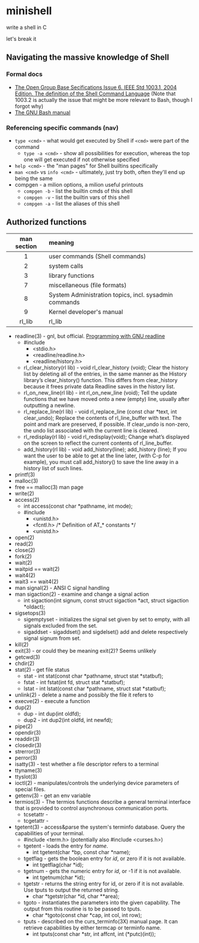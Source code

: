 # minishell
write a shell in C

let's break it

## Navigating the massive knowledge of Shell

### Formal docs

* [The Open Group Base Secifications Issue 6. IEEE Std 1003.1, 2004 Edition. The definition of the Shell Command Language](https://pubs.opengroup.org/onlinepubs/009604499/utilities/xcu_chap02.html) (Note that 1003.2 is actually the issue that might be more relevant to Bash, though I forgot why)
* [The GNU Bash manual](https://www.gnu.org/software/bash/manual/)

### Referencing specific commands (nav)

* `type <cmd>` - what would get executed by Shell if `<cmd>` were part of the command
  * `type -a <cmd>` - show all possibilities for execution, whereas the top one will get executed if not otherwise specified
* `help <cmd>` - the "man pages" for Shell builtins specifically
* `man <cmd>` vs `info <cmd>` - ultimately, just try both, often they'll end up being the same
* compgen - a milion options, a milion useful printouts
  * `compgen -b` - list the builtin cmds of this shell
  * `compgen -v` - list the builtin vars of this shell
  * `compgen -a` - list the aliases of this shell

## Authorized functions

man section | meaning
:---: | :---
1 | user commands (Shell commands)
2 | system calls
3 | library functions
7 | miscellaneous (file formats)
8 | System Administration topics, incl. sysadmin commands
9 | Kernel developer's manual
rl_lib | rl_lib

* readline(3) - gnl, but official. [Programming with GNU readline](https://web.mit.edu/gnu/doc/html/rlman_2.html)
  * #include 
    * <stdio.h>
    * <readline/readline.h>
    * <readline/history.h>
  * rl_clear_history(rl lib) - void rl_clear_history (void); Clear the history list by deleting all of the entries, in the same manner as the History library’s clear_history() function. This differs from clear_history because it frees private data Readline saves in the history list.
  * rl_on_new_line(rl lib) - int rl_on_new_line (void); Tell the update functions that we have moved onto a new (empty) line, usually after outputting a newline.
  * rl_replace_line(rl lib) - void rl_replace_line (const char \*text, int clear_undo); Replace the contents of rl_line_buffer with text. The point and mark are preserved, if possible. If clear_undo is non-zero, the undo list associated with the current line is cleared.
  * rl_redisplay(rl lib) - void rl_redisplay(void); Change what’s displayed on the screen to reflect the current contents of rl_line_buffer.
  * add_history(rl lib) - void add_history(line); add_history (line); If you want the user to be able to get at the line later, (with C-p for example), you must call add_history() to save the line away in a history list of such lines.
* printf(3)
* malloc(3)
* free == malloc(3) man page
* write(2)
* access(2)
  * int access(const char *pathname, int mode);
  * #include
    * <unistd.h>
    * <fcntl.h>           /* Definition of AT_* constants */
    * <unistd.h>
* open(2)
* read(2)
* close(2)
* fork(2)
* wait(2)
* waitpid == wait(2)
* wait4(2)
* wait3 == wait4(2)
* man signal(2) - ANSI C signal handling
* man sigaction(2) - examine and change a signal action
  * int sigaction(int signum, const struct sigaction *act, struct sigaction *oldact);
* sigsetops(3)
  * sigemptyset - initializes the signal set given by set to empty, with all signals excluded from the set.
  * sigaddset - sigaddset() and sigdelset() add and delete respectively signal signum from set.
* kill(2)
* exit(3) - or could they be meaning exit(2)? Seems unlikely
* getcwd(3)
* chdir(2)
* stat(2) - get file status
  * stat - int stat(const char *pathname, struct stat *statbuf);
  * fstat - int fstat(int fd, struct stat *statbuf);
  * lstat - int lstat(const char *pathname, struct stat *statbuf);
* unlink(2) - delete a name and possibly the file it refers to
* execve(2) - execute a function
* dup(2)
  * dup - int dup(int oldfd);
  * dup2 - int dup2(int oldfd, int newfd);
* pipe(2)
* opendir(3)
* readdir(3)
* closedir(3)
* strerror(3)
* perror(3)
* isatty(3) - test whether a file descriptor refers to a terminal
* ttyname(3)
* ttyslot(3)
* ioctl(2) - manipulates/controls the underlying device parameters of special files.
* getenv(3) - get an env variable
* termios(3) - The  termios  functions  describe a general terminal interface that is provided to control asynchronous communication ports.
  * tcsetattr -
  * tcgetattr - 
* tgetent(3) - access&parse the system's terminfo database. Query the capabilities of your terminal.
  * #include <term.h> (potentially also #include <curses.h>)
  * tgetent - loads the entry for *name*.
    * int tgetent(char *bp, const char *name);
  * tgetflag - gets the boolean entry for *id*, or zero if it is not available.
    * int tgetflag(char *id);
  * tgetnum - gets the numeric entry for *id*, or -1 if it is not available.
    * int tgetnum(char *id);
  * tgetstr - returns the string entry for id, or zero if it is not available. Use tputs to output the returned string.
    * char *tgetstr(char *id, char **area);
  * tgoto - instantiates the parameters into the given capability. The output from this routine is to be passed to tputs.
    * char *tgoto(const char *cap, int col, int row);
  * tputs - described on the curs_terminfo(3X) manual page. It can retrieve capabilities by either termcap or terminfo name. 
    * int tputs(const char *str, int affcnt, int (*putc)(int));
